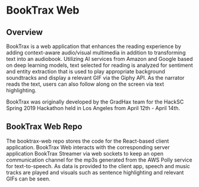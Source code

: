 # BookTrax Web
## Overview
BookTrax is a web application that enhances the reading experience by adding context-aware audio/visual multimedia in addition to transforming text into an audiobook. Utilizing AI services from Amazon and Google based on deep learning models, text selected for reading is analyzed for sentiment and entity extraction that is used to play appropriate background soundtracks and display a relevant GIF via the Giphy API. As the narrator reads the text, users can also follow along on the screen via text highlighting.

BookTrax was originally developed by the GradHax team for the HackSC Spring 2019 Hackathon held in Los Angeles from April 12th - April 14th.
## BookTrax Web Repo
The booktrax-web repo stores the code for the React-based client application. BookTrax Web interacts with the corresponding server application BookTrax Streamer via web sockets to keep an open communication channel for the mp3s generated from the AWS Polly service for text-to-speech. As data is provided to the client app, speech and music tracks are played and visuals such as sentence highlighting and relevant GIFs can be seen.
